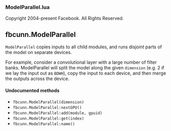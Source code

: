

### ModelParallel.lua ###

Copyright 2004-present Facebook. All Rights Reserved.

<a name="fbcunn.ModelParallel.dok"></a>


## fbcunn.ModelParallel ##

 `ModelParallel` copies inputs to all child modules, and runs
disjoint parts of the model on separate devices.

For example, consider a convolutional layer with a large number of
filter banks. ModelParallel will split the model along the given
`dimension` (e.g. 2 if we lay the input out as `BDWH`), copy the input
to each device, and then merge the outputs across the device.



#### Undocumented methods ####

<a name="fbcunn.ModelParallel"></a>
 * `fbcunn.ModelParallel(dimension)`
<a name="fbcunn.ModelParallel:nextGPU"></a>
 * `fbcunn.ModelParallel:nextGPU()`
<a name="fbcunn.ModelParallel:add"></a>
 * `fbcunn.ModelParallel:add(module, gpuid)`
<a name="fbcunn.ModelParallel:get"></a>
 * `fbcunn.ModelParallel:get(index)`
<a name="fbcunn.ModelParallel:name"></a>
 * `fbcunn.ModelParallel:name()`
